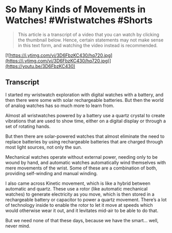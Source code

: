# So Many Kinds of Movements in Watches! #Wristwatches #Shorts

> This article is a transcript of a video that you can watch by clicking the thumbnail below. Hence, certain statements may not make sense in this text form, and watching the video instead is recommended.

[![https://i.ytimg.com/vi/3D6FbzKC430/hq720.jpg](https://i.ytimg.com/vi/3D6FbzKC430/hq720.jpg)](https://youtu.be/3D6FbzKC430)

## Transcript

I started my wristwatch exploration with digital watches with a battery, and then there were some with solar rechargeable batteries. But then the world of analog watches has so much more to learn from.

Almost all wristwatches powered by a battery use a quartz crystal to create vibrations that are used to show time, either on a digital display or through a set of rotating hands.

But then there are solar-powered watches that almost eliminate the need to replace batteries by using rechargeable batteries that are charged through most light sources, not only the sun.

Mechanical watches operate without external power, needing only to be wound by hand, and automatic watches automatically wind themselves with mere movements of the wrist. Some of these are a combination of both, providing self-winding and manual winding.

I also came across Kinetic movement, which is like a hybrid between automatic and quartz. These use a rotor (like automatic mechanical watches) to generate electricity as you move, which is then stored in a rechargeable battery or capacitor to power a quartz movement. There’s a lot of technology inside to enable the rotor to let it move at speeds which would otherwise wear it out, and it levitates mid-air to be able to do that.

But we need none of that these days, because we have the smart… well, never mind.
